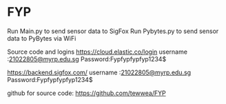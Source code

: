 # FYP
Run Main.py to send sensor data to SigFox
Run Pybytes.py to send sensor data to PyBytes via WiFi

Source code and logins 
https://cloud.elastic.co/login 
username :21022805@myrp.edu.sg 
Password:Fypfypfypfyp1234$ 

https://backend.sigfox.com/ 
username :21022805@myrp.edu.sg 
Password:Fypfypfypfyp1234$ 
 
github for source code: https://github.com/tewwea/FYP 
